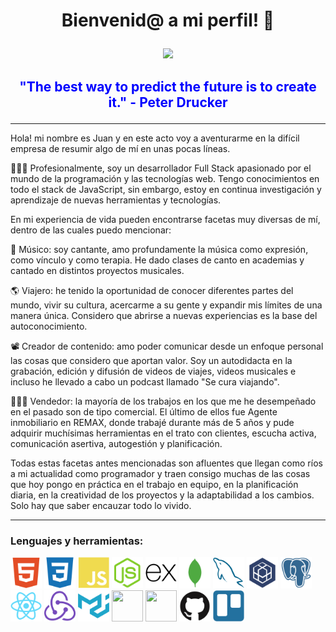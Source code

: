 # <p align="center">Bienvenid@ a mi perfil! 👋</p>


<div align="center">
  <img src="https://media.giphy.com/media/AkYglsk1IR8yAK2cXW/giphy.gif" style="width: 300px;">
</div>
   

## <p align="center" > <font color="blue">"The best way to predict the future is to create it." - Peter Drucker</font></p>
---

Hola! mi nombre es Juan y en este acto voy a aventurarme en la difícil empresa de resumir algo de mí en unas pocas líneas.

👨🏻‍💻 Profesionalmente, soy un desarrollador Full Stack apasionado por el mundo de la programación y las tecnologías web. Tengo conocimientos en todo el stack de JavaScript, sin embargo, estoy en continua investigación y aprendizaje de nuevas herramientas y tecnologías.

En mi experiencia de vida pueden encontrarse facetas muy diversas de mí, dentro de las cuales puedo mencionar:

🎸 Músico: soy cantante, amo profundamente la música como expresión, como vínculo y como terapia. He dado clases de canto en academias y cantado en distintos proyectos musicales.

🌎 Viajero: he tenido la oportunidad de conocer diferentes partes del mundo, vivir su cultura, acercarme a su gente y expandir mis límites de una manera única. Considero que abrirse a nuevas experiencias es la base del autoconocimiento.

📽️ Creador de contenido: amo poder comunicar desde un enfoque personal las cosas que considero que aportan valor. Soy un autodidacta en la grabación, edición y difusión de videos de viajes, videos musicales e incluso he llevado a cabo un podcast llamado "Se cura viajando".

👨🏻‍💼 Vendedor: la mayoría de los trabajos en los que me he desempeñado en el pasado son de tipo comercial. El último de ellos fue Agente inmobiliario en REMAX, donde trabajé durante más de 5 años y pude adquirir muchísimas herramientas en el trato con clientes, escucha activa, comunicación asertiva, autogestión y planificación.

Todas estas facetas antes mencionadas son afluentes que llegan como ríos a mi actualidad como programador y traen consigo muchas de las cosas que hoy pongo en práctica en el trabajo en equipo, en la planificación diaria, en la creatividad de los proyectos y la adaptabilidad a los cambios. Solo hay que saber encauzar todo lo vivido.


---

<div align="left">  
    <h3>Lenguajes y herramientas: </h3>
    <div>
        <img src="https://github.com/devicons/devicon/blob/master/icons/html5/html5-plain.svg" style="width: 50px; height: 50px;">
        <img src="https://github.com/devicons/devicon/blob/master/icons/css3/css3-plain.svg" style="width: 50px; height: 50px;">
        <img src="https://github.com/devicons/devicon/blob/master/icons/javascript/javascript-plain.svg" style="width: 50px; height: 50px;">
        <img src="https://github.com/devicons/devicon/blob/master/icons/nodejs/nodejs-plain.svg" style="width: 50px; height: 50px;">
        <img src="https://github.com/devicons/devicon/blob/master/icons/express/express-original.svg" style="width: 50px; height: 50px;">
        <img src="https://github.com/devicons/devicon/blob/master/icons/mongodb/mongodb-plain.svg" style="width: 50px; height: 50px;">
        <img src="https://github.com/devicons/devicon/blob/master/icons/mysql/mysql-plain.svg" style="width: 50px; height: 50px;">
        <img src="https://github.com/devicons/devicon/blob/master/icons/sequelize/sequelize-plain.svg" style="width: 50px; height: 50px;">
        <img src="https://github.com/devicons/devicon/blob/master/icons/postgresql/postgresql-plain.svg" style="width: 50px; height: 50px;">
        <img src="https://github.com/devicons/devicon/blob/master/icons/react/react-original.svg" style="width: 50px; height: 50px;">
        <img src="https://github.com/devicons/devicon/blob/master/icons/redux/redux-original.svg" style="width: 50px; height: 50px;">
        <img src="https://github.com/devicons/devicon/blob/master/icons/materialui/materialui-plain.svg" style="width: 50px; height: 50px;">
        <img src="https://www.vectorlogo.zone/logos/axios/axios-icon.svg" style="width: 50px; height: 50px;">
         <img src="https://cdn.worldvectorlogo.com/logos/jwt-3.svg" style="width: 50px; height: 50px;">
          <img src="https://github.com/devicons/devicon/blob/master/icons/github/github-original.svg" style="width: 50px; height: 50px;">
        <img src="https://github.com/devicons/devicon/blob/master/icons/trello/trello-plain.svg" style="width: 50px; height: 50px;">
    </div>
</div>

